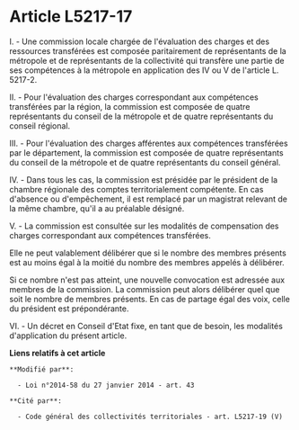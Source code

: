 # Article L5217-17

I. - Une commission locale chargée de l'évaluation des charges et des ressources transférées est composée paritairement de
représentants de la métropole et de représentants de la collectivité qui transfère une partie de ses compétences à la
métropole en application des IV ou V de l'article L. 5217-2. 

II. - Pour l'évaluation des charges correspondant aux compétences transférées par la région, la commission est composée de
quatre représentants du conseil de la métropole et de quatre représentants du conseil régional. 

III. - Pour l'évaluation des charges afférentes aux compétences transférées par le département, la commission est composée de
quatre représentants du conseil de la métropole et de quatre représentants du conseil général. 

IV. - Dans tous les cas, la commission est présidée par le président de la chambre régionale des comptes territorialement
compétente. En cas d'absence ou d'empêchement, il est remplacé par un magistrat relevant de la même chambre, qu'il a au
préalable désigné. 

V. - La commission est consultée sur les modalités de compensation des charges correspondant aux compétences transférées. 

Elle ne peut valablement délibérer que si le nombre des membres présents est au moins égal à la moitié du nombre des membres
appelés à délibérer. 

Si ce nombre n'est pas atteint, une nouvelle convocation est adressée aux membres de la commission. La commission peut alors
délibérer quel que soit le nombre de membres présents. En cas de partage égal des voix, celle du président est
prépondérante. 

VI. - Un décret en Conseil d'Etat fixe, en tant que de besoin, les modalités d'application du présent article.

**Liens relatifs à cet article**

	**Modifié par**:

	  - Loi n°2014-58 du 27 janvier 2014 - art. 43

	**Cité par**:

	  - Code général des collectivités territoriales - art. L5217-19 (V)
